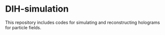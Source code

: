 # DIH-simulation
This repository includes codes for simulating and reconstructing holograms for particle fields.
